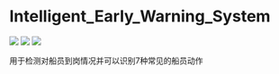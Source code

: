 # Intelligent_Early_Warning_System
![](https://img.shields.io/badge/build-passing-brightgreen) ![](https://img.shields.io/badge/author-ddmm-orange) ![](https://img.shields.io/badge/license-MIT-green)

用于检测对船员到岗情况并可以识别7种常见的船员动作

